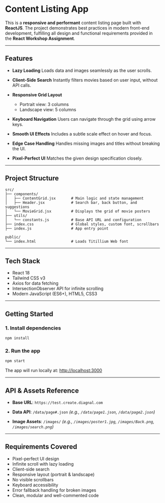 # Content Listing App

This is a **responsive and performant** content listing page built with **ReactJS**. The project demonstrates best practices in modern front-end development, fulfilling all design and functional requirements provided in the **React Workshop Assignment**.

---

## Features

- **Lazy Loading**
  Loads data and images seamlessly as the user scrolls.

- **Client-Side Search**
  Instantly filters movies based on user input, without API calls.

- **Responsive Grid Layout**

  - Portrait view: 3 columns
  - Landscape view: 5 columns

- **Keyboard Navigation**
  Users can navigate through the grid using arrow keys.

- **Smooth UI Effects**
  Includes a subtle scale effect on hover and focus.

- **Edge Case Handling**
  Handles missing images and titles without breaking the UI.

- **Pixel-Perfect UI**
  Matches the given design specification closely.

---

## Project Structure

```plaintext
src/
├── components/
│   ├── ContentGrid.jsx       # Main logic and state management
│   ├── Header.jsx            # Search bar, back button, and suggestions
│   └── MovieGrid.jsx         # Displays the grid of movie posters
├── utils/
│   └── constants.js          # Base API URL and configuration
├── index.css                 # Global styles, custom font, scrollbars
├── index.js                  # App entry point

public/
└── index.html                # Loads Titillium Web font
```

---

## Tech Stack

- React 18
- Tailwind CSS v3
- Axios for data fetching
- IntersectionObserver API for infinite scrolling
- Modern JavaScript (ES6+), HTML5, CSS3

---

## Getting Started

### 1. Install dependencies

```bash
npm install
```

### 2. Run the app

```bash
npm start
```

The app will run locally at: [http://localhost:3000](http://localhost:3000)

---

## API & Assets Reference

- **Base URL**: `https://test.create.diagnal.com`

- **Data API**:
  `/data/page#.json`
  _(e.g., `/data/page1.json`, `/data/page2.json`)_

- **Image Assets**:
  `/images/`
  _(e.g., `/images/poster1.jpg`, `/images/Back.png`, `/images/search.png`)_

---

## Requirements Covered

- Pixel-perfect UI design
- Infinite scroll with lazy loading
- Client-side search
- Responsive layout (portrait & landscape)
- No visible scrollbars
- Keyboard accessibility
- Error fallback handling for broken images
- Clean, modular and well-commented code
